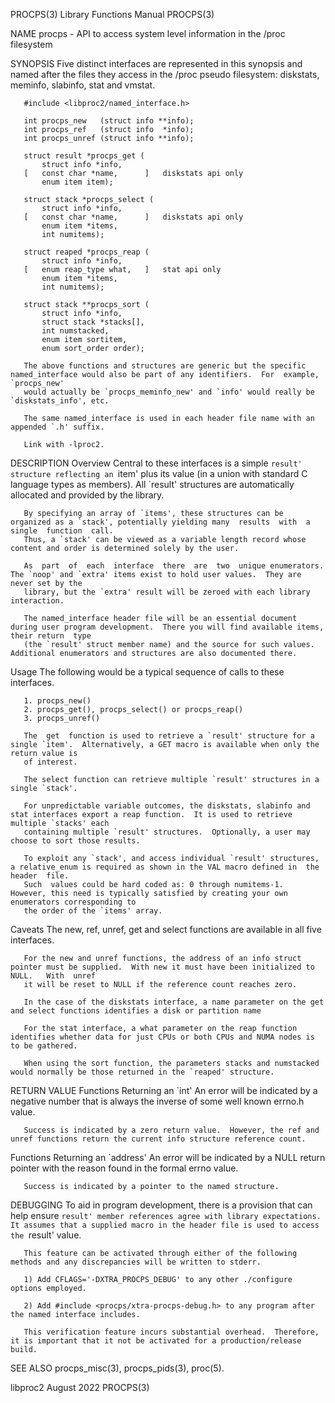 PROCPS(3)							   Library Functions Manual							     PROCPS(3)

NAME
       procps - API to access system level information in the /proc filesystem

SYNOPSIS
       Five  distinct  interfaces  are	represented in this synopsis and named after the files they access in the /proc pseudo filesystem: diskstats, meminfo,
       slabinfo, stat and vmstat.

	   #include <libproc2/named_interface.h>

	   int procps_new   (struct info **info);
	   int procps_ref   (struct info  *info);
	   int procps_unref (struct info **info);

	   struct result *procps_get (
	       struct info *info,
	   [   const char *name,      ]	  diskstats api only
	       enum item item);

	   struct stack *procps_select (
	       struct info *info,
	   [   const char *name,      ]	  diskstats api only
	       enum item *items,
	       int numitems);

	   struct reaped *procps_reap (
	       struct info *info,
	   [   enum reap_type what,   ]	  stat api only
	       enum item *items,
	       int numitems);

	   struct stack **procps_sort (
	       struct info *info,
	       struct stack *stacks[],
	       int numstacked,
	       enum item sortitem,
	       enum sort_order order);

	   The above functions and structures are generic but the specific named_interface would also be part of any identifiers.  For	example,  `procps_new'
	   would actually be `procps_meminfo_new' and `info' would really be `diskstats_info', etc.

	   The same named_interface is used in each header file name with an appended `.h' suffix.

	   Link with -lproc2.

DESCRIPTION
   Overview
       Central	to these interfaces is a simple `result' structure reflecting an `item' plus its value (in a union with standard C language types as members).
       All `result' structures are automatically allocated and provided by the library.

       By specifying an array of `items', these structures can be organized as a `stack', potentially yielding many  results  with  a  single  function	 call.
       Thus, a `stack' can be viewed as a variable length record whose content and order is determined solely by the user.

       As  part	 of  each  interface  there  are  two  unique enumerators.  The `noop' and `extra' items exist to hold user values.  They are never set by the
       library, but the `extra' result will be zeroed with each library interaction.

       The named_interface header file will be an essential document during user program development.  There you will find available items, their return  type
       (the `result' struct member name) and the source for such values.  Additional enumerators and structures are also documented there.

   Usage
       The following would be a typical sequence of calls to these interfaces.

       1. procps_new()
       2. procps_get(), procps_select() or procps_reap()
       3. procps_unref()

       The  get	 function is used to retrieve a `result' structure for a single `item'.	 Alternatively, a GET macro is available when only the return value is
       of interest.

       The select function can retrieve multiple `result' structures in a single `stack'.

       For unpredictable variable outcomes, the diskstats, slabinfo and stat interfaces export a reap function.	 It is used to retrieve multiple `stacks' each
       containing multiple `result' structures.	 Optionally, a user may choose to sort those results.

       To exploit any `stack', and access individual `result' structures, a relative_enum is required as shown in the VAL macro defined in  the	 header	 file.
       Such  values could be hard coded as: 0 through numitems-1.  However, this need is typically satisfied by creating your own enumerators corresponding to
       the order of the `items' array.

   Caveats
       The new, ref, unref, get and select functions are available in all five interfaces.

       For the new and unref functions, the address of an info struct pointer must be supplied.	 With new it must have been initialized to NULL.   With	 unref
       it will be reset to NULL if the reference count reaches zero.

       In the case of the diskstats interface, a name parameter on the get and select functions identifies a disk or partition name

       For the stat interface, a what parameter on the reap function identifies whether data for just CPUs or both CPUs and NUMA nodes is to be gathered.

       When using the sort function, the parameters stacks and numstacked would normally be those returned in the `reaped' structure.

RETURN VALUE
   Functions Returning an `int'
       An error will be indicated by a negative number that is always the inverse of some well known errno.h value.

       Success is indicated by a zero return value.  However, the ref and unref functions return the current info structure reference count.

   Functions Returning an `address'
       An error will be indicated by a NULL return pointer with the reason found in the formal errno value.

       Success is indicated by a pointer to the named structure.

DEBUGGING
       To aid in program development, there is a provision that can help ensure `result' member references agree with library expectations.  It assumes that a
       supplied macro in the header file is used to access the `result' value.

       This feature can be activated through either of the following methods and any discrepancies will be written to stderr.

       1) Add CFLAGS='-DXTRA_PROCPS_DEBUG' to any other ./configure options employed.

       2) Add #include <procps/xtra-procps-debug.h> to any program after the named interface includes.

       This verification feature incurs substantial overhead.  Therefore, it is important that it not be activated for a production/release build.

SEE ALSO
       procps_misc(3), procps_pids(3), proc(5).

libproc2								  August 2022								     PROCPS(3)
